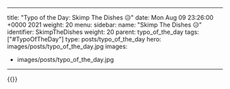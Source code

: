 
---
title: "Typo of the Day: Skimp The Dishes 😥"
date: Mon Aug 09 23:26:00 +0000 2021
weight: 20
menu:
  sidebar:
    name: "Skimp The Dishes 😥"
    identifier: SkimpTheDishes
    weight: 20
    parent: typo_of_the_day
tags: ["#TypoOfTheDay"]
type: posts/typo_of_the_day
hero: images/posts/typo_of_the_day.jpg
images:
- images/posts/typo_of_the_day.jpg
---


{{<x user="mariatta" id="1424874633858228235">}}

